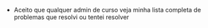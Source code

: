 - Aceito que qualquer admin de curso veja minha lista completa de problemas que resolvi ou tentei resolver